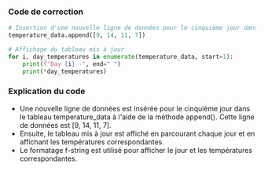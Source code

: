 ### Code de correction

```python
# Insertion d'une nouvelle ligne de données pour le cinquième jour dans le tableau "temperature_data"
temperature_data.append([9, 14, 11, 7])

# Affichage du tableau mis à jour
for i, day_temperatures in enumerate(temperature_data, start=1):
    print(f"Day {i} -", end=" ")
    print(*day_temperatures)
```

### Explication du code

- Une nouvelle ligne de données est insérée pour le cinquième jour dans le tableau temperature_data à l'aide de la méthode append(). Cette ligne de données est [9, 14, 11, 7].
- Ensuite, le tableau mis à jour est affiché en parcourant chaque jour et en affichant les températures correspondantes.
- Le formatage f-string est utilisé pour afficher le jour et les températures correspondantes.
